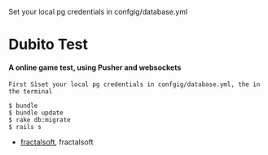 Set your local pg credentials in confgig/database.yml

# Dubito Test
#### A online game test, using Pusher and websockets

    First Sìset your local pg credentials in confgig/database.yml, the in the terminal

    $ bundle
    $ bundle update
    $ rake db:migrate
    $ rails s


 * [fractalsoft](http://www.fractalsoft.it), fractalsoft

